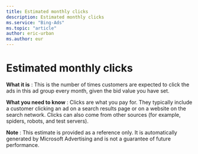 ```yaml
---
title: Estimated monthly clicks
description: Estimated monthly clicks
ms.service: "Bing-Ads"
ms.topic: "article"
author: eric-urban
ms.author: eur
---
```


# Estimated monthly clicks

**What it is** : This is the number of times customers are expected to click the ads in this ad group every month, given the bid value you have set.

**What you need to know** : Clicks are what you pay for. They typically include a customer clicking an ad on a search results page or on a website on the search network. Clicks can also come from other sources (for example, spiders, robots, and test servers).

**Note** : This estimate is provided as a reference only. It is automatically generated by Microsoft Advertising and is not a guarantee of future performance.


